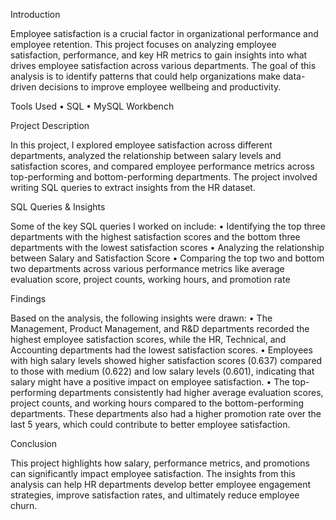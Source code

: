 Introduction

Employee satisfaction is a crucial factor in organizational performance and employee retention. This project focuses on analyzing employee satisfaction, performance, and key HR metrics to gain insights into what drives employee satisfaction across various departments. The goal of this analysis is to identify patterns that could help organizations make data-driven decisions to improve employee wellbeing and productivity.

Tools Used
	•	SQL
	•	MySQL Workbench

Project Description

In this project, I explored employee satisfaction across different departments, analyzed the relationship between salary levels and satisfaction scores, and compared employee performance metrics across top-performing and bottom-performing departments. The project involved writing SQL queries to extract insights from the HR dataset.

SQL Queries & Insights

Some of the key SQL queries I worked on include:
	•	Identifying the top three departments with the highest satisfaction scores and the bottom three departments with the lowest satisfaction scores
	•	Analyzing the relationship between Salary and Satisfaction Score
	•	Comparing the top two and bottom two departments across various performance metrics like average evaluation score, project counts, working hours, and promotion rate

Findings

Based on the analysis, the following insights were drawn:
	•	The Management, Product Management, and R&D departments recorded the highest employee satisfaction scores, while the HR, Technical, and Accounting departments had the lowest satisfaction scores.
	•	Employees with high salary levels showed higher satisfaction scores (0.637) compared to those with medium (0.622) and low salary levels (0.601), indicating that salary might have a positive impact on employee satisfaction.
	•	The top-performing departments consistently had higher average evaluation scores, project counts, and working hours compared to the bottom-performing departments. These departments also had a higher promotion rate over the last 5 years, which could contribute to better employee satisfaction.

Conclusion

This project highlights how salary, performance metrics, and promotions can significantly impact employee satisfaction. The insights from this analysis can help HR departments develop better employee engagement strategies, improve satisfaction rates, and ultimately reduce employee churn.
